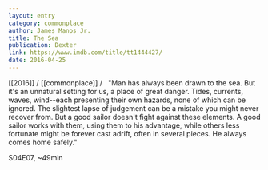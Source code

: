 ```yaml
---
layout: entry
category: commonplace
author: James Manos Jr.
title: The Sea
publication: Dexter
link: https://www.imdb.com/title/tt1444427/
date: 2016-04-25
---
```


[[2016]] / [[commonplace]] / 
 
"Man has always been drawn to the sea. But it's an unnatural setting for us, a place of great danger. Tides, currents, waves, wind--each presenting their own hazards, none of which can be ignored. The slightest lapse of judgement can be a mistake you might never recover from. But a good sailor doesn't fight against these elements. A good sailor works with them, using them to his advantage, while others less fortunate might be forever cast adrift, often in several pieces. He always comes home safely."

S04E07, ~49min